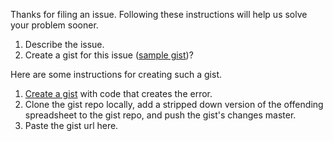 Thanks for filing an issue. Following these instructions will help us solve your problem sooner.

1. Describe the issue.
2. Create a gist for this issue ([sample gist](https://gist.github.com/stevendaniels/98a05849036e99bb8b3c))? 

Here are some instructions for creating such a gist. 

1. [Create a gist](https://gist.github.com) with code that creates the error.
2. Clone the gist repo locally, add a stripped down version of the offending spreadsheet to the gist repo, and push the gist's changes master.
3. Paste the gist url here.
